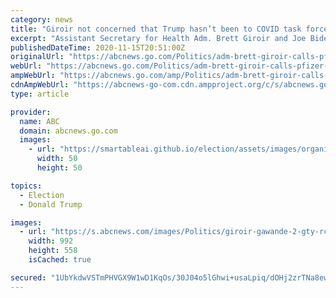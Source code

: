 ```yaml
---
category: news
title: "Giroir not concerned that Trump hasn’t been to COVID task force meeting in months"
excerpt: "Assistant Secretary for Health Adm. Brett Giroir and Joe Biden's COVID-19 advisory board member Dr. Atul Gawande appeared on ABC's \"This Week.\""
publishedDateTime: 2020-11-15T20:51:00Z
originalUrl: "https://abcnews.go.com/Politics/adm-brett-giroir-calls-pfizer-vaccine-news-game/story?id=74210348"
webUrl: "https://abcnews.go.com/Politics/adm-brett-giroir-calls-pfizer-vaccine-news-game/story?id=74210348"
ampWebUrl: "https://abcnews.go.com/amp/Politics/adm-brett-giroir-calls-pfizer-vaccine-news-game/story?id=74210348"
cdnAmpWebUrl: "https://abcnews-go-com.cdn.ampproject.org/c/s/abcnews.go.com/amp/Politics/adm-brett-giroir-calls-pfizer-vaccine-news-game/story?id=74210348"
type: article

provider:
  name: ABC
  domain: abcnews.go.com
  images:
    - url: "https://smartableai.github.io/election/assets/images/organizations/abcnews.go.com-50x50.jpg"
      width: 50
      height: 50

topics:
  - Election
  - Donald Trump

images:
  - url: "https://s.abcnews.com/images/Politics/giroir-gawande-2-gty-rc-201114_1605388280642_hpMain_16x9_992.jpg"
    width: 992
    height: 558
    isCached: true

secured: "1UbYkdwVSTmPHVGX9W1wD1KqOs/30J04o5lGhwi+usaLpiq/dOHj2zrTNa8ewfNt2uu8KKGXJmSqGS3wx+mUqb923Ke/PmaFGF/QgCXh6Gl0KZm5Q1JQraGbyUpXQK/UPkjc9xxjxKfAktIzk2ZWlEvq0XApaBQvmAjTOk/HAZu/FgdjJ+PYFWZZ5qpoiZ7QOM10b4+gm1uUeLg1aygR49cvDpqsSkU5oa5gjZ7nM7ajoh0dHMLtEXpd3BBVEdggcNXdzIaYOUpnZXqog3BHhmdUMC+1LZ9Sa16q7cQBl5iitptK172vXoS2zGoQuEDRYLXQBmRjFEkwJER7K0WaacAewZh/6DspCLH8T40hZqQ=;3oEG1FKaugZ7RIUfpssFCg=="
---
```


